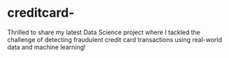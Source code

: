 # creditcard-
Thrilled to share my latest Data Science project where I tackled the challenge of detecting fraudulent credit card transactions using real-world data and machine learning!
